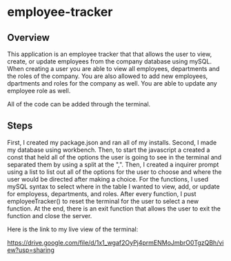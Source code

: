 # employee-tracker
## Overview

This application is an employee tracker that that allows the user to view, create, or update employees from the company database using mySQL.  When creating a user you are able to view all employees, departments and the roles of the company.  You are also allowed to add new employees, dpartments and roles for the company as well.  You are able to update any employee role as well. 

All of the code can be added through the terminal. 

## Steps

First, I created my package.json and ran all of my installs. Second, I made my database using workbench.  Then, to start the javascript a created a const that held all of the options the user is going to see in the terminal and separated them by using a split at the ",".  Then, I created a inquirer prompt using a list to list out all of the options for the user to choose and where the user would be directed after making a choice.  For the functions, I used mySQL syntax to select where in the table I wanted to view, add, or update for employess, departments, and roles.  After every function, I pust employeeTracker() to reset the terminal for the user to select a new function.  At the end, there is an exit function that allows the user to exit the function and close the server.


Here is the link to my live view of the terminal:

https://drive.google.com/file/d/1x1_wgaf2OyPj4prmENMoJmbrO0TgzQBh/view?usp=sharing


